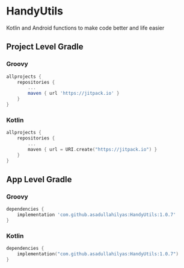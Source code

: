 # HandyUtils
Kotlin and Android functions to make code better and life easier

## Project Level Gradle

### Groovy
``` Groovy
allprojects {
    repositories {
        ...
        maven { url 'https://jitpack.io' }
    }
}
```

### Kotlin
```` Kotlin
allprojects {
    repositories {
        ...
        maven { url = URI.create("https://jitpack.io") }
    }
}
````

## App Level Gradle

### Groovy
```` Groovy
dependencies {
    implementation 'com.github.asadullahilyas:HandyUtils:1.0.7'
}
````

### Kotlin
``` Kotlin
dependencies {
    implementation("com.github.asadullahilyas:HandyUtils:1.0.7")
}
```
